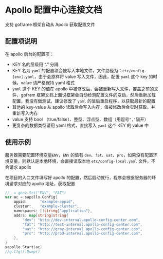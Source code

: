 # Apollo 配置中心连接文档

支持 goframe 框架自动从 Apollo 获取配置文件

## 配置项说明

在 apollo 后台的配置项：

- KEY 名的层级用 “.” 分隔
- KEY 名为 `yaml` 的配置项会被写入本地文件，文件路径为：`etc/config-[env].yaml`，由于会原样将 value 写入文件，因此，配置 `yaml` 这个 key 的时候，value 请严格保持 yaml 格式
- `yaml` 这个 KEY 的值在 apollo 中被修改后，会被重新写入文件，覆盖之前的文件，gofram 框架文档上面说框架会自动检测配置文件的变动，然后重新加载配置，我没有做测试，建议修改了 `yaml` 的值后重启程序，以获取最新的配置
- 其他的 key-value 从 apollo 读取后会写入内存，值被修改后会实时获取，并重新写入内存
- value 支持 bool （true/false）、整型、浮点型、数组（用逗号`","`隔开）
- 更复杂的数据类型请用 yaml 格式，直接写入 `yaml` 这个 KEY 的 value 中

## 使用示例

服务器需要配置环境变量`ENV`，`ENV` 的值有 `dev`、`fat`、`uat`、`pro`，如果没有配置环境变量，则默认是本地环境，会直接读取本地 `etc/config-local.yaml` 文件，不会请求 apollo

在项目的入口文件填写好 apollo 的配置，然后启动就行，程序会根据服务器的环境请求对应的 apollo 地址，获取配置

```go
//_ = genv.Set("ENV", "FAT")
var ac = sapollo.Config{
    appid:      "example-appid",
    cluster:    "example-cluster",
    namespaces: []string{"application"},
    addrs: map[string]string{
        "dev": "http://dev-internal.apollo-config-center.com",
        "fat": "http://test-internal.apollo-config-center.com",
        "uat": "http://gray-internal.apollo-config-center.com",
        "pro": "http://prod-internal.apollo-config-center.com",
    },
}
sapollo.Start(ac)
//g.Cfg().Dump()
```

